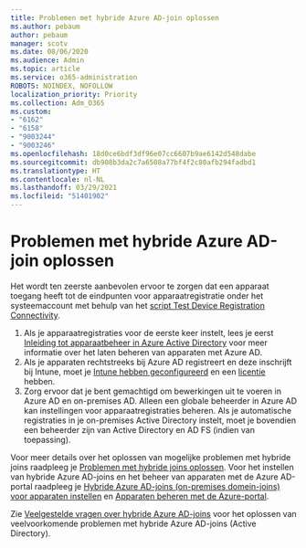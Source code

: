 ```yaml
---
title: Problemen met hybride Azure AD-join oplossen
ms.author: pebaum
author: pebaum
manager: scotv
ms.date: 08/06/2020
ms.audience: Admin
ms.topic: article
ms.service: o365-administration
ROBOTS: NOINDEX, NOFOLLOW
localization_priority: Priority
ms.collection: Adm_O365
ms.custom:
- "6162"
- "6158"
- "9003244"
- "9003246"
ms.openlocfilehash: 18d0ce6bdf3df96e07cc6607b9ae6142d548dabe
ms.sourcegitcommit: db908b3da2c7a6508a77bf4f2c80afb294fadbd1
ms.translationtype: HT
ms.contentlocale: nl-NL
ms.lasthandoff: 03/29/2021
ms.locfileid: "51401902"
---
```

# <a name="troubleshoot-hybrid-azure-ad-join"></a>Problemen met hybride Azure AD-join oplossen

Het wordt ten zeerste aanbevolen ervoor te zorgen dat een apparaat toegang heeft tot de eindpunten voor apparaatregistratie onder het systeemaccount met behulp van het [script Test Device Registration Connectivity](https://docs.microsoft.com/samples/azure-samples/testdeviceregconnectivity/testdeviceregconnectivity/).

1. Als je apparaatregistraties voor de eerste keer instelt, lees je eerst [Inleiding tot apparaatbeheer in Azure Active Directory](https://docs.microsoft.com/samples/azure-samples/testdeviceregconnectivity/testdeviceregconnectivity/) voor meer informatie over het laten beheren van apparaten met Azure AD.
1. Als je apparaten rechtstreeks bij Azure AD registreert en deze inschrijft bij Intune, moet je [Intune hebben geconfigureerd](https://docs.microsoft.com/mem/intune/enrollment/device-enrollment?WT.mc_id=Portal-Microsoft_Azure_Support) en een [licentie](https://docs.microsoft.com/mem/intune/fundamentals/licenses-assign?WT.mc_id=Portal-Microsoft_Azure_Support) hebben.
1. Zorg ervoor dat je bent gemachtigd om bewerkingen uit te voeren in Azure AD en on-premises AD. Alleen een globale beheerder in Azure AD kan instellingen voor apparaatregistraties beheren. Als je automatische registraties in je on-premises Active Directory instelt, moet je bovendien een beheerder zijn van Active Directory en AD FS (indien van toepassing).

Voor meer details over het oplossen van mogelijke problemen met hybride joins raadpleeg je [Problemen met hybride joins oplossen](https://docs.microsoft.com/azure/active-directory/devices/troubleshoot-hybrid-join-windows-current). Voor het instellen van hybride Azure AD-joins en het beheer van apparaten met de Azure AD-portal raadpleeg je [Hybride Azure AD-joins (on-premises domein-joins) voor apparaten instellen](https://docs.microsoft.com/azure/active-directory/devices/hybrid-azuread-join-plan?WT.mc_id=Portal-Microsoft_Azure_Support) en [Apparaten beheren met de Azure-portal](https://docs.microsoft.com/azure/active-directory/devices/device-management-azure-portal?WT.mc_id=Portal-Microsoft_Azure_Support).

Zie [Veelgestelde vragen over hybride Azure AD-joins](https://docs.microsoft.com/azure/active-directory/devices/faq#hybrid-azure-ad-join-faq) voor het oplossen van veelvoorkomende problemen met hybride Azure AD-joins (Active Directory).
